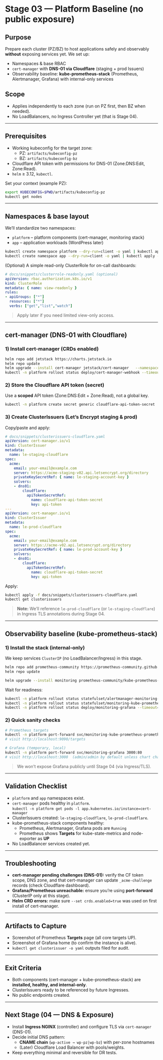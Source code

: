 # Stage 03 — Platform Baseline (no public exposure)

## Purpose
Prepare each cluster (PZ/BZ) to host applications safely and observably **without** exposing services yet. We set up:
- Namespaces & base RBAC
- `cert-manager` with **DNS-01 via Cloudflare** (staging + prod Issuers)
- Observability baseline: **kube-prometheus-stack** (Prometheus, Alertmanager, Grafana) with internal-only services

## Scope
- Applies independently to each zone (run on PZ first, then BZ when needed).
- No LoadBalancers, no Ingress Controller yet (that is Stage 04).

---

## Prerequisites
- Working kubeconfig for the target zone:
  - PZ: `artifacts/kubeconfig-pz`
  - BZ: `artifacts/kubeconfig-bz`
- Cloudflare API token with permissions for DNS-01 (Zone:DNS:Edit, Zone:Read).
- `helm` ≥ 3.12, `kubectl`.

Set your context (example PZ):
```bash
export KUBECONFIG=$PWD/artifacts/kubeconfig-pz
kubectl get nodes
```

---

## Namespaces & base layout
We’ll standardize two namespaces:
- `platform` – platform components (cert-manager, monitoring stack)
- `app` – application workloads (WordPress later)

```bash
kubectl create namespace platform --dry-run=client -o yaml | kubectl apply -f -
kubectl create namespace app --dry-run=client -o yaml | kubectl apply -f -
```

(Optional) A simple read-only ClusterRole for on-call dashboards:
```yaml
# docs/snippets/clusterrole-readonly.yaml (optional)
apiVersion: rbac.authorization.k8s.io/v1
kind: ClusterRole
metadata: { name: view-readonly }
rules:
- apiGroups: ["*"]
  resources: ["*"]
  verbs: ["get","list","watch"]
```
> Apply later if you need limited view-only access.

---

## cert-manager (DNS-01 with Cloudflare)

### 1) Install cert-manager (CRDs enabled)
```bash
helm repo add jetstack https://charts.jetstack.io
helm repo update
helm upgrade --install cert-manager jetstack/cert-manager   --namespace platform   --set crds.enabled=true
kubectl -n platform rollout status deploy/cert-manager-webhook --timeout=180s
```

### 2) Store the Cloudflare API token (secret)
Use a **scoped** API token (Zone:DNS:Edit + Zone:Read), not a global key.

```bash
kubectl -n platform create secret generic cloudflare-api-token-secret   --from-literal=api-token='<YOUR_CF_API_TOKEN>'
```

### 3) Create ClusterIssuers (Let’s Encrypt staging & prod)
Copy/paste and apply:

```yaml
# docs/snippets/clusterissuers-cloudflare.yaml
apiVersion: cert-manager.io/v1
kind: ClusterIssuer
metadata:
  name: le-staging-cloudflare
spec:
  acme:
    email: your-email@example.com
    server: https://acme-staging-v02.api.letsencrypt.org/directory
    privateKeySecretRef: { name: le-staging-account-key }
    solvers:
    - dns01:
        cloudflare:
          apiTokenSecretRef:
            name: cloudflare-api-token-secret
            key: api-token
---
apiVersion: cert-manager.io/v1
kind: ClusterIssuer
metadata:
  name: le-prod-cloudflare
spec:
  acme:
    email: your-email@example.com
    server: https://acme-v02.api.letsencrypt.org/directory
    privateKeySecretRef: { name: le-prod-account-key }
    solvers:
    - dns01:
        cloudflare:
          apiTokenSecretRef:
            name: cloudflare-api-token-secret
            key: api-token
```

Apply:
```bash
kubectl apply -f docs/snippets/clusterissuers-cloudflare.yaml
kubectl get clusterissuers
```

> **Note:** We’ll reference `le-prod-cloudflare` (or `le-staging-cloudflare`) in Ingress TLS annotations during Stage 04.

---

## Observability baseline (kube-prometheus-stack)

### 1) Install the stack (internal-only)
We keep services `ClusterIP` (no LoadBalancer/Ingress) in this stage.

```bash
helm repo add prometheus-community https://prometheus-community.github.io/helm-charts
helm repo update

helm upgrade --install monitoring prometheus-community/kube-prometheus-stack   --namespace platform   --set grafana.service.type=ClusterIP   --set prometheus.service.type=ClusterIP   --set alertmanager.service.type=ClusterIP
```

Wait for readiness:
```bash
kubectl -n platform rollout status statefulset/alertmanager-monitoring-kube-prometheus-alertmanager --timeout=300s
kubectl -n platform rollout status statefulset/monitoring-kube-prometheus-prometheus --timeout=300s
kubectl -n platform rollout status deploy/monitoring-grafana --timeout=300s
```

### 2) Quick sanity checks
```bash
# Prometheus targets
kubectl -n platform port-forward svc/monitoring-kube-prometheus-prometheus 9090:9090
# visit http://localhost:9090/targets

# Grafana (temporary, local)
kubectl -n platform port-forward svc/monitoring-grafana 3000:80
# visit http://localhost:3000  (admin/admin by default unless chart changes)
```
> We won’t expose Grafana publicly until Stage 04 (via Ingress/TLS).

---

## Validation Checklist
- `platform` and `app` namespaces exist.
- `cert-manager` pods healthy in `platform`.  
  `kubectl -n platform get pods -l app.kubernetes.io/instance=cert-manager`
- ClusterIssuers created: `le-staging-cloudflare`, `le-prod-cloudflare`.
- kube-prometheus-stack components healthy:
  - Prometheus, Alertmanager, Grafana pods are `Running`
  - Prometheus shows **Targets** for kube-state-metrics and node-exporter as **UP**
- No LoadBalancer services created yet.

---

## Troubleshooting
- **cert-manager pending challenges (DNS-01):** verify the CF token scope, DNS zone, and that cert-manager can update `_acme-challenge` records (check Cloudflare dashboard).  
- **Grafana/Prometheus unreachable:** ensure you’re using **port-forward** (ClusterIP only at this stage).  
- **Helm CRD errors:** make sure `--set crds.enabled=true` was used on first install of cert-manager.

---

## Artifacts to Capture
- Screenshot of Prometheus **Targets** page (all core targets UP).
- Screenshot of Grafana home (to confirm the instance is alive).
- `kubectl get clusterissuer -o yaml` outputs filed for audit.

---

## Exit Criteria
- Both components (cert-manager + kube-prometheus-stack) are **installed, healthy, and internal-only**.
- ClusterIssuers ready to be referenced by future Ingresses.
- No public endpoints created.

---

## Next Stage (04 — DNS & Exposure)
- Install **Ingress NGINX** (controller) and configure TLS via `cert-manager` (DNS-01).
- Decide initial DNS pattern:
  - **CNAME chain** (`wp-active → wp-pz|wp-bz`) with per-zone hostnames
  - (Later) Cloudflare Load Balancer with pools/weights.
- Keep everything minimal and reversible for DR tests.
